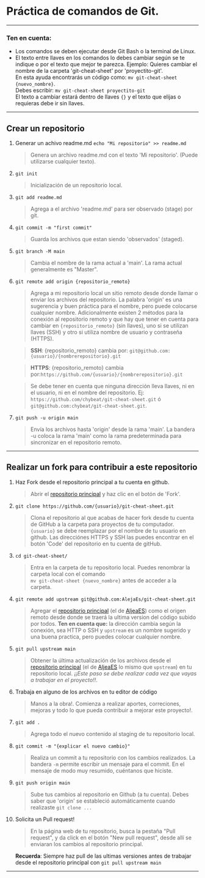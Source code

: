 # Práctica de comandos de Git.

---

### Ten en cuenta:

-   Los comandos se deben ejecutar desde Git Bash o la terminal de Linux.
-   El texto entre llaves en los comandos lo debes cambiar según se te indique o por el texto que mejor te parezca.
    Ejemplo:
    Quieres cambiar el nombre de la carpeta 'git-cheat-sheet' por 'proyectito-git'.
    \
     En esta ayuda encontrarás un código como: `mv git-cheat-sheet {nuevo_nombre}`.
    \
    Debes escribir: `mv git-cheat-sheet proyectito-git`
    \
    El texto a cambiar estará dentro de llaves `{}` y el texto que elijas o requieras debe ir sin llaves.

---

## Crear un repositorio

1. Generar un achivo readme.md
   `echo "Mi repositorio" >> readme.md`

    > Genera un archivo readme.md con el texto 'Mi repositorio'. (Puede utilizarse cualquier texto).

1. `git init`

    > Inicialización de un repositorio local.

1. `git add readme.md`

    > Agrega a el archivo 'readme.md' para ser observado (stage) por git.

1. `git commit -m "first commit"`

    > Guarda los archivos que estan siendo 'observados' (staged).

1. `git branch -M main`

    > Cambia el nombre de la rama actual a 'main'. La rama actual generalmente es "Master".

1. `git remote add origin {repositorio_remoto}`

    > Agrega a mi repositorio local un sitio remoto desde donde llamar o enviar los archivos del repositorio. La palabra 'origin' es una sugerencia y buen práctica para el nombre, pero puede colocarse cualquier nombre. Adicionalmente existen 2 métodos para la conexión al repositorio remoto y que hay que tener en cuenta para cambiar en `{repositorio_remoto}` (sin llaves), uno si se utilizan llaves (SSH) y otro si utiliza nombre de usuario y contraseña (HTTPS).

    > **SSH**: {repositorio_remoto} cambia por: `git@github.com:{usuario}/{nombrerepositorio}.git`

    > **HTTPS**: {repositorio_remoto} cambia por:`https://github.com/{usuario}/{nombrerepositorio}.git`

    > Se debe tener en cuenta que ninguna dirección lleva llaves, ni en el usuario, ni en el nombre del repositorio. Ej: `https://github.com/chybeat/git-cheat-sheet.git` ó `git@github.com:chybeat/git-cheat-sheet.git`.

1. `git push -u origin main`
    > Envía los archivos hasta 'origin' desde la rama 'main'. La bandera -u coloca la rama 'main' como la rama predeterminada para sincronizar en el repositorio remoto.

---

## Realizar un fork para contribuir a este repositorio

1. Haz Fork desde el repositorio principal a tu cuenta en github.

    > Abrir el [repositorio principal](https://github.com/AlejaEs/git-cheat-sheet) y haz clic en el botón de 'Fork'.

1. `git clone https://github.com/{usuario}/git-cheat-sheet.git`

    > Clona el repositorio al que acabas de hacer fork desde tu cuenta de GitHub a la carpeta para proyectos de tu computador. `{usuario}` se debe reemplazar por el nombre de tu usuario en github. Las direcciónes HTTPS y SSH las puedes encontrar en el botón 'Code' del repositorio en tu cuenta de gitHub.

1. `cd git-cheat-sheet/`

    > Entra en la carpeta de tu repositorio local. Puedes renombrar la carpeta local con el comando
    > \
    > `mv git-cheat-sheet {nuevo_nombre}`
    > antes de acceder a la carpeta.

1. `git remote add upstream git@github.com:AlejaEs/git-cheat-sheet.git`

    > Agregar el [repositorio principal](https://github.com/AlejaEs/git-cheat-sheet) (el de [AljeaES](https://github.com/AlejaEs)) como el origen remoto desde donde se traerá la ultima version del código subido por todos. **Ten en cuenta que:** la dirección cambia según la conexión, sea HTTP o SSH y `upstream` es un nombre sugerido y una buena practica, pero puedes colocar cualquier nombre.

1. `git pull upstream main`

    > Obtener la última actualización de los archivos desde el [repositorio principal](https://github.com/AlejaEs/git-cheat-sheet) (el de [AljeaES](https://github.com/AlejaEs) lo mismo que `upstream`) en tu repositorio local. _¡¡Este paso se debe realizar cada vez que vayas a trabajar en el proyecto!!_.

1. Trabaja en alguno de los archivos en tu editor de código

    > Manos a la obra!. Comienza a realizar aportes, correciones, mejoras y todo lo que pueda contribuir a mejorar este proyecto!.

1. `git add .`

    > Agrega todo el nuevo contenido al staging de tu repositorio local.

1. `git commit -m "{explicar el nuevo cambio}"`

    > Realiza un commit a tu repositorio con los cambios realizados. La bandera `-m` permite escribir un mensaje para el commit. En el mensaje de modo muy resumido, cuéntanos que hiciste.

1. `git push origin main`

    > Sube tus cambios al repositorio en Github (a tu cuenta). Debes saber que 'origin' se estableció automáticamente cuando realizaste `git clone ...`

1. Solicita un Pull request!

    > En la página web de tu repositorio, busca la pestaña "Pull request", y da click en el botón "New pull request", desde allí se enviaran los cambios al repositorio principal.

    **Recuerda**: Siempre haz pull de las ultimas versiones antes de trabajar desde el repositorio principal con `git pull upstream main`

---
